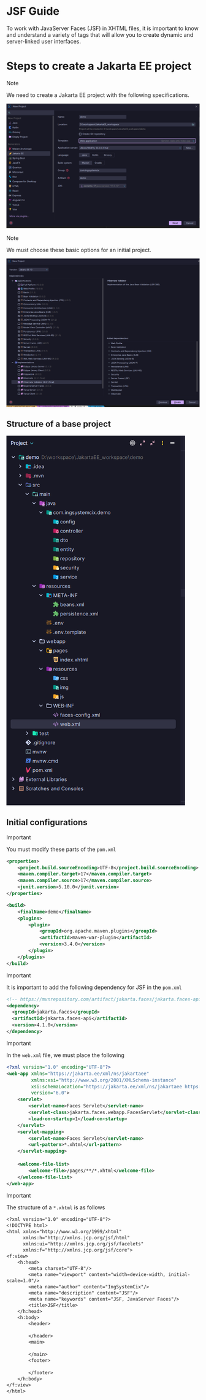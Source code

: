 # JSF Guide
To work with JavaServer Faces (JSF) in XHTML files, it is important to know and understand a variety of tags that will allow you to create dynamic and server-linked user interfaces.

# Steps to create a Jakarta EE project

> [!NOTE]
> We need to create a Jakarta EE project with the following specifications.

<img src="assets/readme_step_1.png"/>

> [!NOTE]
> We must choose these basic options for an initial project.

<img src="assets/readme_step_2.png"/>

## Structure of a base project

<img src="assets/readme_step_3.png"/>

## Initial configurations

> [!IMPORTANT]  
> You must modify these parts of the `pom.xml`

```xml
<properties>
    <project.build.sourceEncoding>UTF-8</project.build.sourceEncoding>
    <maven.compiler.target>17</maven.compiler.target>
    <maven.compiler.source>17</maven.compiler.source>
    <junit.version>5.10.0</junit.version>
</properties>
```

```xml
<build>
    <finalName>demo</finalName>
    <plugins>
        <plugin>
            <groupId>org.apache.maven.plugins</groupId>
            <artifactId>maven-war-plugin</artifactId>
            <version>3.4.0</version>
        </plugin>
    </plugins>
</build>
```

> [!IMPORTANT]  
> It is important to add the following dependency for JSF in the `pom.xml`

```xml
<!-- https://mvnrepository.com/artifact/jakarta.faces/jakarta.faces-api -->
<dependency>
  <groupId>jakarta.faces</groupId>
  <artifactId>jakarta.faces-api</artifactId>
  <version>4.1.0</version>
</dependency>
```

> [!IMPORTANT]  
> In the `web.xml` file, we must place the following

```xml
<?xml version="1.0" encoding="UTF-8"?>
<web-app xmlns="https://jakarta.ee/xml/ns/jakartaee"
         xmlns:xsi="http://www.w3.org/2001/XMLSchema-instance"
         xsi:schemaLocation="https://jakarta.ee/xml/ns/jakartaee https://jakarta.ee/xml/ns/jakartaee/web-app_6_0.xsd"
         version="6.0">
    <servlet>
        <servlet-name>Faces Servlet</servlet-name>
        <servlet-class>jakarta.faces.webapp.FacesServlet</servlet-class>
        <load-on-startup>1</load-on-startup>
    </servlet>
    <servlet-mapping>
        <servlet-name>Faces Servlet</servlet-name>
        <url-pattern>*.xhtml</url-pattern>
    </servlet-mapping>

    <welcome-file-list>
        <welcome-file>/pages/**/*.xhtml</welcome-file>
    </welcome-file-list>
</web-app>
```

> [!IMPORTANT]
> The structure of a `*.xhtml` is as follows

```xhtml
<?xml version="1.0" encoding="UTF-8"?>
<!DOCTYPE html>
<html xmlns="http://www.w3.org/1999/xhtml"
      xmlns:h="http://xmlns.jcp.org/jsf/html"
      xmlns:ui="http://xmlns.jcp.org/jsf/facelets"
      xmlns:f="http://xmlns.jcp.org/jsf/core">
<f:view>
    <h:head>
        <meta charset="UTF-8"/>
        <meta name="viewport" content="width=device-width, initial-scale=1.0"/>
        <meta name="author" content="IngSystemCix"/>
        <meta name="description" content="JSF"/>
        <meta name="keywords" content="JSF, JavaServer Faces"/>
        <title>JSF</title>
    </h:head>
    <h:body>
        <header>
            
        </header>
        <main>
            
        </main>
        <footer>
            
        </footer>
    </h:body>
</f:view>
</html>
```